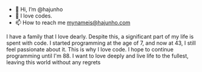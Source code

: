 - 👋 Hi, I’m @hajunho
- 💞️ I love codes.
- 📫 How to reach me mynameis@hajunho.com

I have a family that I love dearly. Despite this, a significant part of my life is spent with code. I started programming at the age of 7, and now at 43, I still feel passionate about it. This is why I love code. I hope to continue programming until I'm 88. I want to love deeply and live life to the fullest, leaving this world without any regrets
<!---
hajunho/hajunho is a ✨ special ✨ repository because its `README.md` (this file) appears on your GitHub profile.
You can click the Preview link to take a look at your changes.
--->
